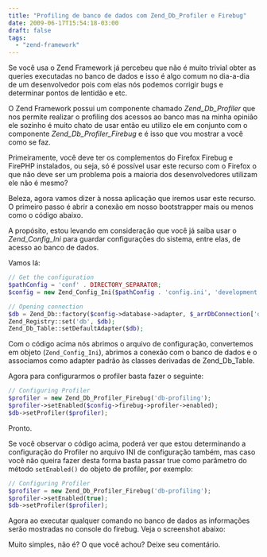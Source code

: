 ```yaml
---
title: "Profiling de banco de dados com Zend_Db_Profiler e Firebug"
date: 2009-06-17T15:54:18-03:00
draft: false
tags:
  - "zend-framework"
---
```


Se você usa o Zend Framework já percebeu que não é muito trivial obter as queries executadas no banco de dados e isso é
algo comum no dia-a-dia de um desenvolvedor pois com elas nós podemos corrigir bugs e determinar pontos de lentidão e
etc.

O Zend Framework possui um componente chamado _Zend_Db_Profiler_ que nos permite realizar o profiling dos acessos ao banco
mas na minha opinião ele sozinho é muito chato de usar então eu utilizo ele em conjunto com o componente
_Zend_Db_Profiler_Firebug_ e é isso que vou mostrar a você como se faz.

Primeiramente, você deve ter os complementos do Firefox Firebug e FirePHP instalados, ou seja, só é possível usar este
recurso com o Firefox o que não deve ser um problema pois a maioria dos desenvolvedores utilizam ele não é mesmo?

Beleza, agora vamos dizer à nossa aplicação que iremos usar este recurso. O primeiro passo é abrir a conexão em nosso
bootstrapper mais ou menos como o código abaixo.

A propósito, estou levando em consideração que você já saiba usar o _Zend_Config_Ini_ para guardar configurações do
sistema, entre elas, de acesso ao banco de dados.

Vamos lá:

```php
// Get the configuration
$pathConfig = 'conf' . DIRECTORY_SEPARATOR;
$config = new Zend_Config_Ini($pathConfig . 'config.ini', 'development');

// Opening connection
$db = Zend_Db::factory($config->database->adapter, $_arrDbConnection['database']);
Zend_Registry::set('db', $db);
Zend_Db_Table::setDefaultAdapter($db);
```
Com o código acima nós abrimos o arquivo de configuração, convertemos em objeto (`Zend_Config_Ini`), abrimos a conexão com
o banco de dados e o associamos como adapter padrão às classes derivadas de Zend_Db_Table.

Agora para configurarmos o profiler basta fazer o seguinte:
```php
// Configuring Profiler
$profiler = new Zend_Db_Profiler_Firebug('db-profiling');
$profiler->setEnabled($config->firebug->profiler->enabled);
$db->setProfiler($profiler);
```
Pronto.

Se você observar o código acima, poderá ver que estou determinando a configuração do Profiler no arquivo INI de
configuração também, mas caso você não queira fazer desta forma basta passar true como parâmetro do método `setEnabled()`
do objeto de profiler, por exemplo:

```php
// Configuring Profiler
$profiler = new Zend_Db_Profiler_Firebug('db-profiling');
$profiler->setEnabled(true);
$db->setProfiler($profiler);
```
Agora ao executar qualquer comando no banco de dados as informações serão mostradas no console do firebug. Veja o
screenshot abaixo:

Muito simples, não é? O que você achou? Deixe seu comentário.
